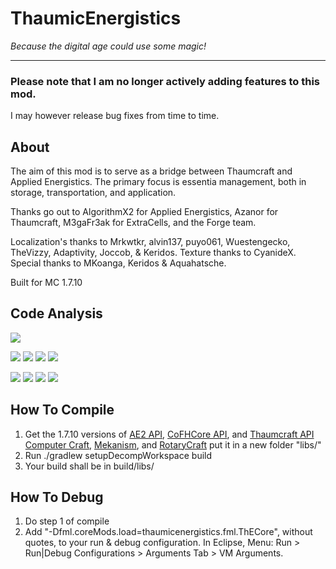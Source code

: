 # ThaumicEnergistics
*Because the digital age could use some magic!*

---

### Please note that I am no longer actively adding features to this mod.
I may however release bug fixes from time to time.

About
---
The aim of this mod is to serve as a bridge between Thaumcraft and Applied Energistics. The primary focus is essentia management, both in storage, transportation, and application.

Thanks go out to AlgorithmX2 for Applied Energistics, Azanor for Thaumcraft, M3gaFr3ak for ExtraCells, and the Forge team.

Localization's thanks to Mrkwtkr, alvin137, puyo061, Wuestengecko, TheVizzy, Adaptivity, Joccob, & Keridos.
Texture thanks to CyanideX.
Special thanks to MKoanga, Keridos & Aquahatsche.

Built for MC 1.7.10

Code Analysis
---
[![](https://sonarcloud.io/images/project_badges/sonarcloud-white.svg)](http://https://sonarcloud.io/dashboard?id=thaumicenergistics%3AThaumicEnergistics)

![](https://sonarcloud.io/api/project_badges/measure?project=thaumicenergistics%3AThaumicEnergistics&metric=alert_status) ![](https://sonarcloud.io/api/project_badges/measure?project=thaumicenergistics%3AThaumicEnergistics&metric=sqale_rating) ![](https://sonarcloud.io/api/project_badges/measure?project=thaumicenergistics%3AThaumicEnergistics&metric=reliability_rating) ![](https://sonarcloud.io/api/project_badges/measure?project=thaumicenergistics%3AThaumicEnergistics&metric=security_rating)

![](https://sonarcloud.io/api/project_badges/measure?project=thaumicenergistics%3AThaumicEnergistics&metric=ncloc) ![](https://sonarcloud.io/api/project_badges/measure?project=thaumicenergistics%3AThaumicEnergistics&metric=bugs) ![](https://sonarcloud.io/api/project_badges/measure?project=thaumicenergistics%3AThaumicEnergistics&metric=vulnerabilities) ![](https://sonarcloud.io/api/project_badges/measure?project=thaumicenergistics%3AThaumicEnergistics&metric=code_smells)

How To Compile
---

1. Get the 1.7.10 versions of [AE2 API](http://ae-mod.info/Downloads/), [CoFHCore API](http://minecraft.curseforge.com/mc-mods/69162-cofhcore/files), and [Thaumcraft API](http://www.minecraftforum.net/forums/mapping-and-modding/minecraft-mods/1292130-thaumcraft-4-2-3-5-updated-2015-2-17) [Computer Craft](http://minecraft.curseforge.com/projects/computercraft/files/2269339), [Mekanism](http://aidancbrady.com/mekanism/download/), and [RotaryCraft](https://sites.google.com/site/reikasminecraft/rotarycraft) put it in a new folder "libs/"
2. Run ./gradlew setupDecompWorkspace build
3. Your build shall be in build/libs/

How To Debug
----
1. Do step 1 of compile
2. Add "-Dfml.coreMods.load=thaumicenergistics.fml.ThECore", without quotes, to your run & debug configuration.
In Eclipse, Menu: Run > Run|Debug Configurations > Arguments Tab > VM Arguments.

